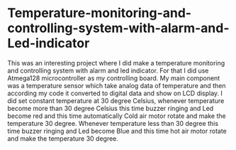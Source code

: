 # Temperature-monitoring-and-controlling-system-with-alarm-and-Led-indicator
This was an interesting project where I did make a temperature monitoring and controlling system with alarm and led indicator. For that I did use Atmega128 microcontroller as my controlling board. My main component was a temperature sensor which take analog data of temperature and then according my code it converted to digital data and show on LCD display. I did set constant temperature at 30 degree Celsius, whenever temperature become more than 30 degree Celsius this time buzzer ringing and Led become red and this time automatically Cold air motor rotate and make the temperature 30 degree. Whenever temperature less than 30 degree this time buzzer ringing and Led become Blue and this time hot air motor rotate and make the temperature 30 degree. 
